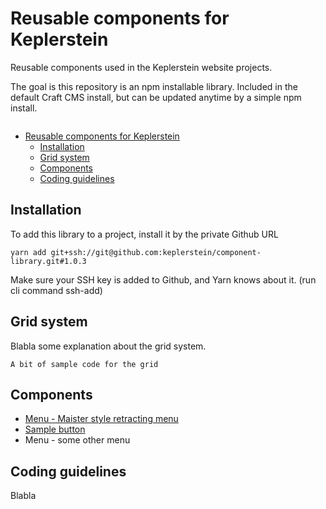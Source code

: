 # Reusable components for Keplerstein

Reusable components used in the Keplerstein website projects.

The goal is this repository is an npm installable library. Included in the default Craft CMS install, but can be updated anytime by a simple npm install.

<a href="https://npmjs.com/package/react-table" target="\_parent">
  <img alt="" src="https://img.shields.io/npm/dm/react-table.svg" />
</a>

- [Reusable components for Keplerstein](#Reusable-components-for-Keplerstein)
  - [Installation](#Installation)
  - [Grid system](#Grid-system)
  - [Components](#Components)
  - [Coding guidelines](#Coding-guidelines)


## Installation

To add this library to a project, install it by the private Github URL

```
yarn add git+ssh://git@github.com:keplerstein/component-library.git#1.0.3
```

Make sure your SSH key is added to Github, and Yarn knows about it. (run cli command ssh-add)

<a name="grid-system"/>

## Grid system

Blabla some explanation about the grid system. 

```
A bit of sample code for the grid
```

<a name="components"/>

## Components
* [Menu - Maister style retracting menu](./menu-retracting)
* [Sample button](./sample-button)
* Menu - some other menu

<a name="coding-guidelines"/>

## Coding guidelines

Blabla